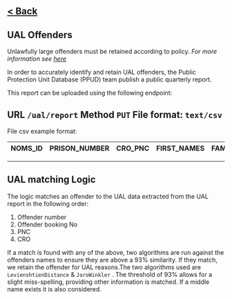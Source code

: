 [< Back](../README.md)
---

## UAL Offenders

Unlawfully large offenders must be retained according to policy. *For more information
see [here](https://www.cps.gov.uk/legal-guidance/unlawfully-large-after-recall)*


In order to accurately identify and retain UAL offenders, the Public Protection Unit Database (PPUD) team publish a public quarterly report.

This report can be uploaded using the following endpoint: 

URL `/ual/report`
Method `PUT`
File format:  `text/csv`
---
File csv example format:

| NOMS_ID     | PRISON_NUMBER |  CRO_PNC      | FIRST_NAMES |   FAMILY_NAME | DOB         | LICENSE_REVOKE_DATE | INDEX_OFFENCE_DESCRIPTION
| ----------- | -----------   | -----------   | ----------- |  -----------  | ----------- | -----------         | ----------- |
---
## UAL matching Logic

The logic matches an offender to the UAL data extracted from the UAL report in the following order:

1. Offender number
2. Offender booking No 
3. PNC 
4. CRO

If a match is found with any of the above, two algorithms are run against the offenders names to ensure they are above a
93% similarity. If they match, we retain the offender for UAL reasons.The two algorithms used are `LevienshtienDistance` &
`JaroWinkler` . The threshold of 93% allows for a slight miss-spelling, providing other information is matched. If a middle
name exists it is also considered.